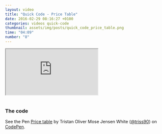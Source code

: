 ```yaml
---
layout: video
title: "Quick Code - Price Table"
date: 2016-02-29 08:16:27 +0100
categories: videos quick-code
thumbnail: assets/img/posts/quick_code_price_table.png
time: "04:09"
number: "8"
---
```


<div class="responsive-video">
   <iframe src="https://www.youtube.com/embed/CIPW6o5RHLQ"></iframe>
</div>

<br>

### The code

<p data-height="710" data-theme-id="16012" data-slug-hash="wMKmWr" data-default-tab="result" data-user="triss90" class='codepen'>See the Pen <a href='http://codepen.io/triss90/pen/wMKmWr/'>Price table</a> by Tristan Oliver Mose Jensen White (<a href='http://codepen.io/triss90'>@triss90</a>) on <a href='http://codepen.io'>CodePen</a>.</p>
<script async src="//assets.codepen.io/assets/embed/ei.js"></script>
